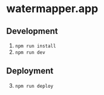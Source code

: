 # watermapper.app

## Development

1. `npm run install`
2. `npm run dev`

## Deployment

3. `npm run deploy`